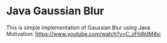 # Java Gaussian Blur
This is simple implementation of Gaussian Blur using Java<br>
Motivation: https://www.youtube.com/watch?v=C_zFhWdM4ic